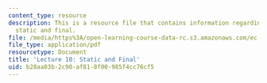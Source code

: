 ```yaml
---
content_type: resource
description: This is a resource file that contains information regarding lecture 10
  static and final.
file: /media/https%3A/open-learning-course-data-rc.s3.amazonaws.com/ec-s01-internet-technology-in-local-and-global-communities-spring-2005-summer-2005/b28aa03b2c90af818f00985f4cc76cf5_MITEC_S01S05_l10_static.pdf
file_type: application/pdf
resourcetype: Document
title: 'Lecture 10: Static and Final'
uid: b28aa03b-2c90-af81-8f00-985f4cc76cf5
---
```


